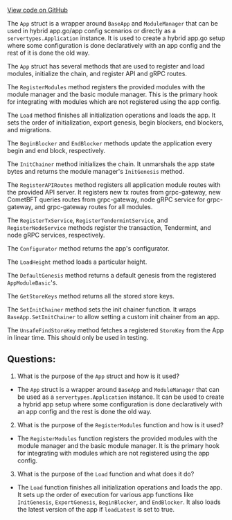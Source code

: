 [View code on GitHub](https://github.com/cosmos/cosmos-sdk/blob/main/runtime/app.go)

The `App` struct is a wrapper around `BaseApp` and `ModuleManager` that can be used in hybrid app.go/app config scenarios or directly as a `servertypes.Application` instance. It is used to create a hybrid app.go setup where some configuration is done declaratively with an app config and the rest of it is done the old way. 

The `App` struct has several methods that are used to register and load modules, initialize the chain, and register API and gRPC routes. 

The `RegisterModules` method registers the provided modules with the module manager and the basic module manager. This is the primary hook for integrating with modules which are not registered using the app config.

The `Load` method finishes all initialization operations and loads the app. It sets the order of initialization, export genesis, begin blockers, end blockers, and migrations. 

The `BeginBlocker` and `EndBlocker` methods update the application every begin and end block, respectively. 

The `InitChainer` method initializes the chain. It unmarshals the app state bytes and returns the module manager's `InitGenesis` method. 

The `RegisterAPIRoutes` method registers all application module routes with the provided API server. It registers new tx routes from grpc-gateway, new CometBFT queries routes from grpc-gateway, node gRPC service for grpc-gateway, and grpc-gateway routes for all modules.

The `RegisterTxService`, `RegisterTendermintService`, and `RegisterNodeService` methods register the transaction, Tendermint, and node gRPC services, respectively.

The `Configurator` method returns the app's configurator.

The `LoadHeight` method loads a particular height.

The `DefaultGenesis` method returns a default genesis from the registered `AppModuleBasic`'s.

The `GetStoreKeys` method returns all the stored store keys.

The `SetInitChainer` method sets the init chainer function. It wraps `BaseApp.SetInitChainer` to allow setting a custom init chainer from an app.

The `UnsafeFindStoreKey` method fetches a registered `StoreKey` from the App in linear time. This should only be used in testing.
## Questions: 
 1. What is the purpose of the `App` struct and how is it used?
- The `App` struct is a wrapper around `BaseApp` and `ModuleManager` that can be used as a `servertypes.Application` instance. It can be used to create a hybrid app setup where some configuration is done declaratively with an app config and the rest is done the old way.

2. What is the purpose of the `RegisterModules` function and how is it used?
- The `RegisterModules` function registers the provided modules with the module manager and the basic module manager. It is the primary hook for integrating with modules which are not registered using the app config.

3. What is the purpose of the `Load` function and what does it do?
- The `Load` function finishes all initialization operations and loads the app. It sets up the order of execution for various app functions like `InitGenesis`, `ExportGenesis`, `BeginBlocker`, and `EndBlocker`. It also loads the latest version of the app if `loadLatest` is set to true.